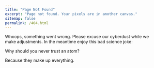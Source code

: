 ```yaml
---
title: "Page Not Found"
excerpt: "Page not found. Your pixels are in another canvas."
sitemap: false
permalink: /404.html
---
```


Whoops, something went wrong. Please excuse our cyberdust while we make adjustments. In the meantime enjoy this bad science joke:

Why should you never trust an atom?

Because they make up everything. 

<script type="text/javascript">
  var GOOG_FIXURL_LANG = 'en';
  var GOOG_FIXURL_SITE = '{{ site.url }}'
</script>
<script type="text/javascript"
  src="//linkhelp.clients.google.com/tbproxy/lh/wm/fixurl.js">
</script>
